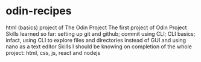 # odin-recipes
html (basics) project of The Odin Project
The first project of Odin Project 
Skills learned so far: setting up git and github; commit using CLI; CLI basics;
infact, using CLI to explore files and directories instead of GUI and using nano as a text editor
Skills I should be knowing on completion of the whole project: html, css, js, react and nodejs
 

